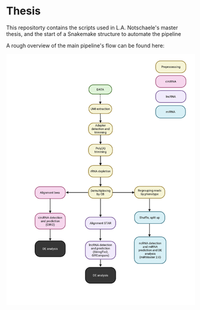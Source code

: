 # Thesis

This repositorty contains the scripts used in L.A. Notschaele's master thesis, and the start of a Snakemake structure to automate the pipeline
  
A rough overview of the main pipeline's flow can be found here:

![Pipeline Overview](images/pipeline_flowchart.png)

